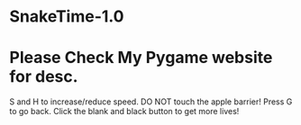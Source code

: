# SnakeTime-1.0
# Please Check My Pygame website for desc.

S and H to increase/reduce speed.
DO NOT touch the apple barrier!
Press G to go back.
Click the blank and black button to get more lives!

